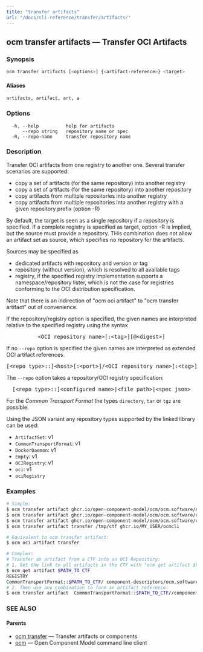 ```yaml
---
title: "transfer artifacts"
url: "/docs/cli-reference/transfer/artifacts/"
---
```


## ocm transfer artifacts &mdash; Transfer OCI Artifacts

### Synopsis

```bash
ocm transfer artifacts [<options>] {<artifact-reference>} <target>
```

#### Aliases

```text
artifacts, artifact, art, a
```

### Options

```text
  -h, --help          help for artifacts
      --repo string   repository name or spec
  -R, --repo-name     transfer repository name
```

### Description

Transfer OCI artifacts from one registry to another one.
Several transfer scenarios are supported:
- copy a set of artifacts (for the same repository) into another registry
- copy a set of artifacts (for the same repository) into another repository
- copy artifacts from multiple repositories into another registry
- copy artifacts from multiple repositories into another registry with a given repository prefix (option -R)

By default, the target is seen as a single repository if a repository is specified.
If a complete registry is specified as target, option -R is implied, but the source
must provide a repository. THis combination does not allow an artifact set as source, which
specifies no repository for the artifacts.

Sources may be specified as
- dedicated artifacts with repository and version or tag
- repository (without version), which is resolved to all available tags
- registry, if the specified registry implementation supports a namespace/repository lister,
  which is not the case for registries conforming to the OCI distribution specification.

Note that there is an indirection of "ocm oci artifact" to "ocm transfer artifact" out of convenience.

If the repository/registry option is specified, the given names are interpreted
relative to the specified registry using the syntax

<center>
    <pre>&lt;OCI repository name>[:&lt;tag>][@&lt;digest>]</pre>
</center>

If no <code>--repo</code> option is specified the given names are interpreted
as extended OCI artifact references.

<center>
    <pre>[&lt;repo type>::]&lt;host>[:&lt;port>]/&lt;OCI repository name>[:&lt;tag>][@&lt;digest>]</pre>
</center>

The <code>--repo</code> option takes a repository/OCI registry specification:

<center>
    <pre>[&lt;repo type>::]&lt;configured name>|&lt;file path>|&lt;spec json></pre>
</center>

For the *Common Transport Format* the types <code>directory</code>,
<code>tar</code> or <code>tgz</code> are possible.

Using the JSON variant any repository types supported by the
linked library can be used:
  - <code>ArtifactSet</code>: v1
  - <code>CommonTransportFormat</code>: v1
  - <code>DockerDaemon</code>: v1
  - <code>Empty</code>: v1
  - <code>OCIRegistry</code>: v1
  - <code>oci</code>: v1
  - <code>ociRegistry</code>

### Examples

```bash
# Simple:
$ ocm transfer artifact ghcr.io/open-component-model/ocm/ocm.software/ocmcli/ocmcli-image:0.17.0 ghcr.io/MY_USER/ocmcli:0.17.0
$ ocm transfer artifact ghcr.io/open-component-model/ocm/ocm.software/ocmcli/ocmcli-image ghcr.io/MY_USER/ocmcli
$ ocm transfer artifact ghcr.io/open-component-model/ocm/ocm.software/ocmcli/ocmcli-image gcr.io
$ ocm transfer artifact transfer /tmp/ctf ghcr.io/MY_USER/ocmcli

# Equivalent to ocm transfer artifact:
$ ocm oci artifact transfer

# Complex:
# Transfer an artifact from a CTF into an OCI Repository:
# 1. Get the link to all artifacts in the CTF with "ocm get artifact $PATH_TO_CTF",
$ ocm get artifact $PATH_TO_CTF
REGISTRY                                                               REPOSITORY
CommonTransportFormat::$PATH_TO_CTF/ component-descriptors/ocm.software/ocmcli
# 2. Then use any combination to form an artifact reference:
$ ocm transfer artifact  CommonTransportFormat::$PATH_TO_CTF//component-descriptors/ocm.software/ocmcli ghcr.io/open-component-model/ocm:latest
```

### SEE ALSO

#### Parents

* [ocm transfer](ocm_transfer.md)	 &mdash; Transfer artifacts or components
* [ocm](ocm.md)	 &mdash; Open Component Model command line client

